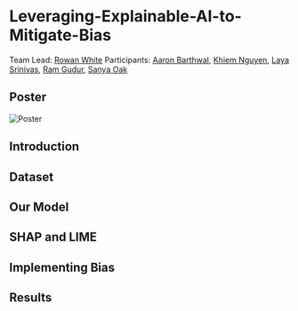 # Leveraging-Explainable-AI-to-Mitigate-Bias

Team Lead: [Rowan White]()
Participants: [Aaron Barthwal](), [Khiem Nguyen](), [Laya Srinivas](), [Ram Gudur](), [Sanya Oak]()

## Poster
![Poster]()

## Introduction


## Dataset


## Our Model


## SHAP and LIME


## Implementing Bias


## Results
